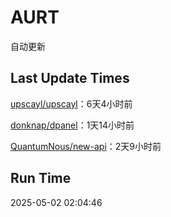 # AURT

自动更新


## Last Update Times

[upscayl/upscayl](https://github.com/upscayl/upscayl)：6天4小时前

[donknap/dpanel](https://github.com/donknap/dpanel)：1天14小时前

[QuantumNous/new-api](https://github.com/QuantumNous/new-api)：2天9小时前


## Run Time
2025-05-02 02:04:46
